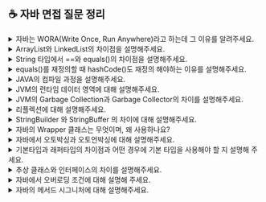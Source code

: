 ## ☕️ 자바 면접 질문 정리

<details>
<summary>자바는 WORA(Write Once, Run Anywhere)라고 하는데 그 이유를 알려주세요.</summary>
<br/>

자바는 플렛폼 독립적 입니다. 자바 소스 코드는 컴파일러에 의해 바이트 코드로 변환되고 이 바이트코드는 JVM에 의해 실행되며, 특정 운영체제나 하드웨어에 종속되지 않습니다. 그 이유는 JVM이 각 플렛폼에 맞는 JVM 구현체가 존재하기 때문입니다. Windows, macOS, Linux 등 각각의 운영체제에 맞는 JVM이 존재하며, 동일한 바이트 코드는 어느 운영체제에도 동일하게 작동합니다. `WORA`는 "한 번 작성하면 어디서나 실행된다"는 원칙입니다. 자바가 WORA인 이유는 자바 개발자가 한번 코드를 작성하면, 어떤 플랫폼에서도 실행할 수 있기 때문입니다. 이러한 특성은 자바의 이식성을 높여주고, 다양한 환경에서의 애플리케이션 배포와 유지보수를 용이하게 합니다. 
<br/>
</details>

<details>
<summary>ArrayList와 LinkedList의 차이점을 설명해주세요.</summary>
<br/>

ArrayList는 배열 기반의 리스트 구현체로, 내부적으로 동적 배열을 사용하여 데이터를 저장합니다. 초기 용량이 초과되면 새로운 배열을 생성하고 기존 데이터를 복사하여 저장합니다. ArrayList는 무작위 접근(random access)이 가능하기 때문에, 인덱스로 접근 시 요소 접근 속도가 빠릅니다. 하지만 요소 추가와 삭제 시 배열의 크기를 조정해야하므로, 빈번한 요소 추가와 삭제가 발생하는 경우 배열의 크기를 조정하는 과정에서 많은 시간이 소요되어 성능이 저하될 수 있습니다.

LinkedList는 연결 리스트 기반의 리스트 구현체로, 각 요소가 이전 요소와 다음 요소의 참조를 가지고 있습니다. 배열의 크기를 조정할 필요가 없기 때문에 공간의 제약이 존재하지 않으며 복사하는 과정이 없어서 삽입과 삭제의 처리 속도가 빠릅니다. 하지만, 요소를 get하는 과정에서 순차접근(sequential access)만 가능하기 때문에 인덱스를 활용하여 조회할 경우 처음부터 순차적으로 탐색해야 하므로 접근 속도가 느립니다. LinkedList에서 맨 앞이나 맨 뒤 요소만 추가하고 삭제하면 시간복잡도는 O(1)이 맞지만, 중간에 요소를 추가하거나 삭제하면 중간 위치까지 탐색을 해야하기에 최종적으로 O(n)이 됩니다. 

삭제 또는 삽입이 빈번하면 LinkedList를 사용하는 것을 사용하는 것이 사용하는 것이 좋아보이지만, 사실 성능면에서 이 둘은 큰 차이가 없습니다. 예를 들어 ArrayList는 리사이징 과정에서 배열 복사하는 추가 시간이 들지만, 배열을 새로 만들고 for문을 돌려 기존 요소를 일일이 대입하는 그러한 처리가 아니라, 내부적으로 최적화가 잘 되어있어서 성능이 크게 차이가 나지 않습니다.

<br/>
</details>

<details>
<summary>String 타입에서 ==와 equals()의 차이점을 설명해주세요.</summary>
<br/>

String 변수를 생성할 때는 리터럴을 사용하는 방식과 new 연산자를 사용하는 방식이 있습니다. 리터럴을 사용하게 되면 string constant pool이라는 영역에 값이 존재하게되고, new를 통해 생성하면 heap 영역에 존재하게 됩니다. String을 리터럴로 선언할 경우 내부적으로 String의 intern() 메서드가 호출되게 되고 intern() 메서드는 주어진 문자열이 string constant pool에 존재하는지 확인하고 있으면 그 주소값을 반환하고 없으면 string constant pool에 넣고 새로운 주소값을 반환합니다.
== 연산자는 비교하는 두 대상의 주소값을 비교하는데 반해 String 클래스의 equals() 메서드는 Objects 클래스의 equals() 메서드를 오버라이딩하여 두 비교대상의 주소 값이 아닌 데이터 값을 비교합니다.

```java
String str1 = "Hello"; // 문자열 리터럴을 이용한 방식
String str2 = "Hello";

String str3 = new String("Hello"); // new 연산자를 이용한 방식
String str4 = new String("Hello");

// 리터럴 문자열 비교
System.out.println(str1 == str2); // true

// 객체 문자열 비교
System.out.println(str3 == str4); // false
System.out.println(str3.equals(str4)); // true

// 리터럴과 객체 문자열 비교
System.out.println(str1 == str3); // false
System.out.println(str3.equals(str1)); // true
```
<br/>
</details>

<details>
<summary>equals()를 재정의할 때 hashCode()도 재정의 해야하는 이유를 설명해주세요.</summary>
<br/>

hashCode 메서드는 객체의 주소 값을 이용해서 해싱 기법을 통해 해시 코드를 만든 후 반환합니다. 엄밀히 말하면 해시코드는 주소값은 아니고, 주소값으로 만든 고유한 숫자값입니다. 
equals()를 재정의할 때 hashCode()도 재정의 해야하는 이유는 equals()의 결과가 true인 두 객체의 해시코드는 반드시 같아야 한다는 자바의 규칙 때문입니다. 만약 두 메소드를 동시에 재정의하지 않을 시, hash 컬렉션을 사용할 때 문제가 발생할 수 있습니다. equlas()만 재정의하면 두 객체의 해시코드가 다름에도 불구하고 논리적으로 같은 객체라고 판단합니다. 이때 HashSet을 사용하여 객체를 추가할 때 해시코드가 달라서 다른 객체라고 판단하여 중복된 객체가 추가될 수 있습니다. 따라서 equals()를 재정의할 때 hashCode()도 동시에 재정의 해야 합니다.

### 추가 설명 
위처럼 동작하는 이유는 hash 컬렉션의 객체가 논리적으로 같은지 비교할때 수행하는 과정에서 찾을 수 있습니다. 가장 먼저 데이터가 추가되면, 그 데이터의 hashCode() 리턴 값을 컬렉션에 가지고 있는지 비교합니다. 해시코드가 다르다면 다른 객체라고 판단하고, 만약 해시코드가 같다면 다음으로 equals() 메서드의 리턴 값을 비교하여 true면 논리적으로 같은 객체라고 판단합니다.

<details style="margin-left: 20px;">
<summary>꼬리질문1: hashCode()를 잘못 오버라이딩하면 hash 컬렉션의 성능이 떨어질 수 있는데 그 이유를 설명해주세요. </summary>
<br/>

Objects.hash 메서드는 매개변수로 주어진 값들을 이용해서 고유한 해시 코드를 생성합니다. 즉, 동일한 값을 가지는 객체들의 필드로 해시코드를 생성하면 동일한 해시코드를 얻을 수 있습니다. Objects.hash 메서드는 가변 인자를 받아 처리하기 때문에 내부적으로 배열을 생성하고, for문을 돌면서 각 필드의 해시코드를 계산하여 반환합니다. 이 과정에서 필드의 순서가 반환되는 해시코드에 영향을 끼칩니다. 따라서 배열의 생성과 for문으로 인해 hash 컬렉션의 성능 저하를 야기할 수 있습니다. 

```java
@Override
public int hashCode() {
    return Objects.hash(name); // name 필드의 해시코드를 반환한다.
}
```
</details>
<br/>
</details>

<details>
<summary>JAVA의 컴파일 과정을 설명해주세요.</summary>

<br/>
먼저 개발자가 자바 소스코드(.java)를 작성합니다.

이후에 자바 컴파일러(javac)가 자바 소스파일을 컴파일 합니다. 이 때 나오는 파일은 바이트코드파일(.class)로 컴퓨터가 아직 읽을 수 없는 JVM이 이해할 수 있는 코드입니다.

컴파일된 바이트코드를 JVM의 클래스로더(Class Loader)로 전달합니다.

클래스 로더는 동적로딩을 통해 필요한 클래스들을 로딩 및 링크하여 런타임 데이터 영역, 즉 JVM의 메모리에 올립니다.

실행엔진(Execution Engine) JVM 메모리에 올라온 바이트 코드들을 명령어 단위로 하나씩 가져와서 실행합니다. 이 때 실행 엔진은 두 가지 방식으로 변경합니다.

1. 인터프리터: 바이트 코드 명령어를 하나씩 읽어서 해석하고 실행합니다. 하나하나의 실행은 빠르나, 전체적인 실행 속도가 느리다는 단점을 가집니다.

2. JIT 컴파일러: 인터프리터의 단점을 보완하기 위해 도입된 방식으로 바이트 코드 전체를 컴파일하여 바이너리 코드로 변경하고 이후에는 해당 메서드를 더 이상 인터프리팅하지 않고 바이너리 코드로 직접 실행하는 방식입니다. 바이트 코드 전체가 컴파일된 바이너리 코드를 실행하는 것이기 때문에 전체적인 실행속도는 인터프리팅 방식보다 빠릅니다.

<details style="margin-left: 20px;">
<summary>꼬리질문1: 클래스 로더의 동작방식을 설명해주세요.</summary>
<br/>
로드: 클래스 파일을 가져와서 JVM 메모리에 로드합니다.

검증: 클래스 로드 전 과정 중에서 가장 복잡하고 시간이 많이 걸리는 과정으로 읽어들인 클래스가 자바 언어 명세 및 JVM에 명시된 대로 구성되어 있는지 검사합니다.

준비: 클래스가 필요로 하는 메모리를 할당합니다.. 필요한 메모리란 클래스에서 정의된 필드, 메서드, 인터페이스들을 나타내는 데이터 구조들 등을 말합니다.

분석: 클래스의 상수 풀 내 모든 심볼릭 레퍼런스를 다이렉트 레퍼런스토 변경합니다.

초기화: 클래스 변수들을 적절한 값으로 초기화합니다.(static 필드들을 설정된 값으로 초기화 등)

</details>

<details style="margin-left: 20px;">
<summary>꼬리질문2: 그렇다면 언제 인터프리터를 사용하고 언제 JIT 컴파일러가 사용되나요?</summary>

<br/>
인터프리터는 처음 프로그램이 실행될 때 사용되어 바이트코드를 명령어 단위로 해석하고 실행합니다. 프로그램 실행 중 특정 코드(특히 자주 호출되는 메소드나 루프)가 핫스팟으로 식별되면, 그 코드에 대해 JIT컴파일러가 기계어로 컴파일하여 성능을 최적화합니다.

</details>
<br/>
</details>

<details>
<summary>JVM의 런타임 데이터 영역에 대해 설명해주세요.</summary>

<br/>

런타임 데이터 영역은 자바 애플리케이션이 실행되는 동안 JVM 이 사용하는 메모리공간으로 메서드(Method)영역, 힙(Heap) 영역, 스택(Stack), PC 레지스터(Program Counter Register), 네이티브 메서드 스택 (Native Method Stack) 영역으로 나뉩니다. 메서드영역, 힙 영역은 모든 스레드(Thread)가 공유하는 영역이고, 나머지 스택영역, PC 레지스터, 네이티브 메서드 스택은 각 스레드마다 생성되는 개별 영역입니다.

<details style="margin-left: 20px;">
<summary>런타임 상수 풀(Runtime Constant Pool) 과 주요 역할에 대해 설명해 주세요</summary>

<br>
런타임 상수 풀은 자바 클래스 파일에서 컴파일 시 포함된 상수와 참조 정보를 런타임에 관리하는 메모리 영역입니다. 클래스가 JVM에 로드될 때 메서드 영역에 할당되며 숫자, 문자열 등 리터럴 상수와 메서드, 필드, 클래스 참조 정보를 포함합니다. 주요 역할은 메모리 절약입니다. 동일한 상수 리터럴은 상수 풀에 한 번만 저장되고, 프로그램에서 여러 번 사용될 때 재사용됩니다. 특히 문자열 상수 풀을 통해 문자열 리터럴이 여러 번 선언되어도 메모리 낭비를 방지할 수 있습니다.  또한, 런타임에 새로운 참조나 상수가 추가될 수 있으며, 자바의 new 키워드로 생성된 객체는 상수 풀이 아닌 힙 메모리에 저장되지만, new 키워드를 사용한 객체가 리터럴 값을 포함하고 있을 때, 그 리터럴에 대한 참조는 상수 풀에서 가져옵니다. 예를 들어, new String("hello")라는 코드를 실행할 경우, "hello"라는 리터럴 자체는 상수 풀에 저장되어 있고, 그 리터럴을 바탕으로 힙에 새로운 String 객체가 생성됩니다.
</br>

### 추가 설명

Runtime Constant Pool 의 역할

**1.클래스 파일의 상수(Constant Pool Table)를 로드**

자바 클래스 파일(.class)에는 컴파일된 상수 정보가 Constant Pool Table이라는 형태로 포함됩니다. Constant Pool Table 은 **리터럴 값(문자열, 숫자 등)**과 메서드, 필드, 클래스에 대한 참조 정보를 포함하고 있습니다.

클래스가 JVM에 의해 로드될 때 이 Constant Pool Table이 Runtime Constant Pool로 옮겨지며, 런타임에 사용됩니다.

**2.리터럴 값과 참조 정보 저장**

상수 리터럴

- 정수, 부동 소수점 숫자, 문자열 등 상수 리터럴

메서드와 필드 참조

- 메서드 호출 시 해당 메서드의 참조를 상수 풀에서 찾습니다. 마찬가지로 필드에 접근할 때도 필드 참조 정보를 상수 풀에서 관리합니다.

클래스와 인터페이스 참조

- 클래스가 처음 로드될 때, 클래스 참조 정보 역시 Runtime Constant Pool에 저장됩니다.

**3.런타임시 동적 상수 할당**

new 키워드로 객체를 생성하거나, 메서드나 필드에 접근할 때, 해당 참조 정보를 동적으로 추가할 수 있습니다. 예를 들어, 문자열 상수 String은 리터럴로 선언될 때 상수 풀에 저장되며, 이미 동일한 리터럴이 존재할 경우 새로운 객체를 생성하지 않고 기존에 있는 상수를 참조합니다.

이를 통해 메모리 사용을 최적화하고, 중복되는 리터럴이 여러 번 생성되지 않도록 합니다.

**4.메모리 절약**

Runtime Constant Pool은 상수와 참조 정보를 공유하여 중복된 상수를 여러 번 생성하지 않도록 합니다. 이는 메모리 절약에 크게 기여하며, 자주 사용되는 상수들에 대해 최적화된 메모리 사용을 보장합니다.

**5.가비지 컬렉션 대상**

Runtime Constant Pool에 저장된 객체나 참조는 가비지 컬렉션의 대상이 될 수 있습니다. 예를 들어, 더 이상 사용되지 않는 참조나 상수는 GC에 의해 메모리에서 해제될 수 있습니다.

</details>

### 추가 설명

<img src="https://github.com/user-attachments/assets/09a9aa2b-f805-4bb1-b02c-dbc1cced12d8">

![image](https://github.com/user-attachments/assets/af5bc8fc-2248-4a49-8498-2fbb62da094f)

<br/>

</details>

<details>
<summary>JVM의 Garbage Collection과 Garbage Collector의 차이를 설명해주세요.</summary>

<br/>

가비지 콜렉션은 JVM에서 Heap 영역에 동적으로 할당했던 메모리 중, 더 이상 사용하지 않는 객체들, 메모리를 자동으로 찾아 해제하는 프로세스입니다. 이를 통해 개발자가 명시적으로 메모리를 해제하지 않아도, 메모리를 안전하게 관리할 수 있습니다. 가비지 콜렉터는 이러한 작업, 즉 가비지 컬렉션을 수행하는 시스템의 구성 요소입니다.

<br/>

<details style="margin-left: 20px;">
<summary>꼬리질문1: 그렇다면 개발자는 가비지콜렉터만 믿고 메모리를 신경쓰지 않아도 되는 것인가요?</summary>

<br/>

그것은 아닙니다. 가비지 컬렉션에도 단점이 존재하는데요. 자동으로 할당 해제를 해준다고 해도, 메모리가 정확히 언제 해제되는지 알 수가 없고, 이를 제어할 수 없습니다. 또한 가비지 컬렉션을 하는 동안은 다른 동작을 멈춰 오버헤드가 발생하는 문제점이 존재합니다.(이를 Stop-The-World, STW라고 합니다. 과거 익스플로러가 악명이 높았던 이유가 잦은 GC 때문이라고 해요.)

</details>

<details style="margin-left: 20px;">
<summary>꼬리질문2: 그렇다면 heap의 구조에 대해서 설명해주세요.</summary>

<br/>

Heap에는 Young영역과 Old영역이 있는데요. Young은 Eden과 Survivor0,1영역으로 나뉩니다. 대부분의 새롭게 생성된 객체는 Young, 특히 Eden에 위치합니다. 여기서 GC가 한번 발생한 후에 살아있는 객체는 Survivor0, Survivor영역이 가득 차게 되면 그 중에서 살아남은 객체를 다른 Survivor로 옮기고 기존 영역은 비웁니다. 이 과정을 반복하면서 살아남아 age가 임계값에 도달한 객체는 Old영역으로 이동하게 됩니다.

</details>

<details style="margin-left: 20px;">
<summary>꼬리질문3: 가비지 컬렉션의 과정을 설명해주세요.(꼬리질문 2번과 엮어서 생각해주세요)</summary>

<br/>

먼저 GC를 실행하기 위해 JVM이 애플리케이션의 실행을 멈춥니다. 이는 Stop-The-World, 즉 STW라는 작업을 하여 실행 중인 스레드를 제외한 모든 스레드의 작업이 중단됩니다. 이후 어떤 Object를 Garbage로 판단할지 설명을 하겠습니다. GC는 특정 객체가 garbage인지 아닌지 판단하기 위해 Reachability라는 개념을 적용하는데요. 객체에 유효한 레퍼런스가 있다면 Reachable, 없다면 Unreachable로 구분하고 unreachable은 수거합니다. 이 때 Mark and Sweep 방식을 이용합니다. root space로부터 그래프 순회를 통해 각각 어떤 객체를 참조하고 있는지 mark, Unreachable 객체들을 heap에서 제거하는 sweep, 이후 분산된 객체들을 heap의 시작 주소로 모아 압축합니다.(이건 종류에 따라 안할 수도 있다고 합니다)

### 추가 설명

Minor GC

Young 영역은 짧게 살아남는 메모리들이 존재하는 공간입니다. 모든 객체는 처음에는 Young에 생성되는데, 이 공간은 Old에 비해 상대적으로 작기 때문에 메모리를 제거하는데 적은 시간이 걸립니다. 따라서 이 공간에서 메모리 상의 객체를 찾아 제거하는데 적은 시간이 걸립니다.

- 과정
  처음 생성된 객체는 Eden에 위치
  Eden영역이 꽉 차게 되면 Minor GC 실행
  Mark 동작을 통해 reachable 객체 탐색
  살아남은 객체는 Survivor 영역으로 이동
  Eden영역에서 unreachable 상태의 객체의 메모리 해제(sweep)
  살아남은 객체들 age 값 1 증가
  또 다시 Eden영역이 새로운 객체들로 가득 차면 minor GC 발생하고 mark한다.
  mark가 된 객체들은 비어있는 Survivor1으로 이동하고 sweep
  다시 살아남은 모든 객체들은 age가 1씩 증가, 이 과정 반복

Major GC(Full GC)

Old 는 길게 살아남는 메모리들이 존재하는 공간입니다. 이들은 Young에서 시작해서 age가 임계값을 달성하여 Old로 이동한(promotion된) 객체들입니다. Major GC는 객체들이 계속 쌓이다가 Old에서 메모리가 부족해지면 발생합니다. Old는 Young보다 상대적으로 큰 공간을 가지고 있어 객체 제거에 많은 시간이 걸립니다. 따라서 STW문제가 발생하게 됩니다.

| GC 종류   | Minor GC               | Major GC              |
| --------- | ---------------------- | --------------------- |
| 대상      | Young Generation       | Old Generation        |
| 실행 시점 | Eden 영역이 꽉 찬 경우 | Old 영역이 꽉 찬 경우 |
| 실행 속도 | 빠름                   | 느림                  |

</details>

<br/>

</details>

<details>
<summary>리플렉션에 대해 설명해주세요.</summary>

<br/>

구체적인 클래스 타입을 알지 못해도 그 클래스의 정보(메소드, 타입, 변수, ...) 에 접근할 수 있게 해주는 기법입니다. 리플렉션은 객체를 통해 클래스의 정보를 분석하여 런타임에 클래스의 동작으로 검사하거나 조작할 수 있습니다. 리플렉션은 런타임에 동작하기 때문에, 컴파일 시점에서 오류를 잡을 수 없다는 단점이 존재하므로 사용에 유의해야합니다.

<details style="margin-left: 20px; display: block">
 <summary>꼬리질문1: 리플렉션이 클래스 정보를 어떻게 가져오는지 설명해주세요.</summary>

<br/>

`Class` 클래스는 자바의 리플렉션 API의 일부로, 클래스와 인터페이스의 메타데이터에 접근할 수 있게 해줍니다. Class 객체는 특정 클래스에 대한 정보를 캡슐화하며, 해당 클래스의 이름, 슈퍼클래스, 구현한 인터페이스, 메서드, 생성자 등의 정보를 제공합니다.<br/>
JVM의 `클래스 로더`는 실행 시에 필요한 클래스를 동적으로 메모리에 로드하는 역할을 합니다. 먼저 기존에 생성된 클래스 객체가 메모리에 존재하는지 확인하고, 있으면 객체의 참조를 반환하고, 없으면 classpath에 지정된 경로를 따라서 클래스 파일을 찾아 해당 클래스 파일을 읽어서 Class 객체로 변환합니다. 만일 못 찾으면 `ClassNotFoundException` 예외를 띄우게 됩니다.<br/>
클래스 로더에 의해서 `.class` 파일이 메모리에 로드될 때, 로드된 `.class` 파일의 클래스 정보들을 가져와 Class 객체가 생성되고, 이 객체가 힙 영역에 자동으로 객체화 됩니다. 이로 인해 new 인스턴스화 없이 바로 가져와 사용할 수 있습니다. 이처럼 Class 객체를 활용하여 원하는 클래스의 정보를 가져올 수 있습니다.

```java
Class stringClass = String.class;
System.out.println(stringClass.getName()); // java.lang.String
```

</details>

<br/>
</details>

<details>
<summary>StringBuilder 와 StringBuffer 의 차이에 대해 설명해주세요.</summary>

<br/>

StringBuilder와 StringBuffer는 내부에서 char[] 배열을 이용해 가변 문자열을 처리하는 클래스입니다. 주요 차이점은 동기화 여부입니다. StringBuilder 는 동기화를 지원하지 않는 반면, StringBuffer는 메서드는 synchronized 키워드로 동기화를 지원하기 때문에 멀티스레드 환경에서 안전하게 동작할 수 있습니다. 성능상으로는 StringBuilder 가 동기화가 없으므로 더 빠르게 동작합니다.

<br/>

<details style="margin-left: 20px;">
<summary>꼬리질문1: 왜 동기화(synchronized)가 걸려 있으면 느릴까요?</summary>

<br/>
동기화가 성능에 영향을 미치는 이유는 synchronized 키워드로 인해 자바의 모니터 락(monitor lock) 메커니즘이 동작하기 때문입니다. 동기화된 메서드나 블록에 접근하려면 스레드가 락을 먼저 획득해야 하며, 이 과정에서 락 획득(lock acquisition)과 락 해제(lock release)에 따른 추가적인 연산이 발생합니다. 특히, 멀티스레드 환경에서 여러 스레드가 동시에 같은 자원에 접근할 경우, 락 경쟁(lock contention) 이 발생하여 스레드가 대기하는 시간이 길어지고 성능이 저하됩니다. 또한, 스레드 간 컨텍스트 스위칭(context switching), 캐시 미스(cache miss) 와 같은 운영체제 수준의 오버헤드가 발생해 성능에 부정적인 영향을 미칠 수 있습니다.

</details>
 
<details style="margin-left: 20px;">
<summary>꼬리질문2: 싱글 스레드로 접근한다는 가정하에선 StringBuilder 와 StringBuffer 의 성능이 똑같을까요?</summary>

<br/>
싱글 스레드 환경이라도 StringBuffer 는 동기화된 메서드를 사용하기 때문에 동기화 메커니즘에 따른 락 획득과 해제 비용아 발생합니다. 이러한 비용은 불필요한 오버헤드로 작용하여 성능이 저하됩니다. 반면, StringBuilder는 동기화되지 않아 추가적인 락 처리 과정이 없으므로, 싱글스레드 환경에서도 StringBuilder 가 StringBuffer 보다 성능이 더 빠릅니다.

<br/>

</details>

<br/>

</details>

</details>

<details>
<summary>자바의 Wrapper 클래스는 무엇이며, 왜 사용하나요?</summary>

<br/>

Wrapper 클래스는 기본 데이터타입을 객체로 다루기 위해 자바에서 제공하는 클래스입니다. 기본 타입은 객체가 아니기 때문에 객체가 필요한 경우 Wrapper 타입을 사용합니다. 예를 들어,컬렉션과 같은 객체만 취급하는 구조에서 Wrapper 클래스를 사용해 기본 타입을 객체로 래핑해서 사용할 수 있습니다.

<br/>

</details>

<details>
<summary>자바에서 오토박싱과 오토언박싱에 대해 설명해주세요.</summary>

<br/>

오토박싱(Autoboxing) 은 자바에서 기본 데이터 타입을 자동으로 해당하는 Wrapper 클래스로 변환하는 과정입니다. 오토언박싱(Unboxing) 은 반대로 Wrapper 객체를 기본 데이터타입으로 자동 변환하는 과정입니다. JDK1.5(자바5) 부터 자동 변환이 지원되어 개발자가 명시적으로 변환할 필요 없이 편리하게 사용할 수 있습니다. 예를 들어, 기본타입과 래퍼타입간 연산이 필요할 때 컴파일러가 자동으로 래퍼타입을 기본타입으로 오토언박싱해 연산을 수행합니다.

<br/>

### 추가 설명

int 와 Integer 를 예로 들자면

Boxing 할때는 Integer.valueOf() 메서드를 사용합니다.

```java
Integer num = Integer.valueOf(10);
```

Unboxing 할때는 Integer.intValue() 메서드를 사용합니다.

```java
int num = Integer.intValue(new Integer(10));
```

이 과정을 컴파일러가 아래처럼 대신 해주는것이 오토박싱과 오토 언박싱 입니다.

```java
int primitiveInt = 10;
Integer wrapperInt = primitiveInt; // 자동으로 Integer로 변환 (오토박싱)

Integer wrapperInt = Integer.valueOf(20);
int primitiveInt = wrapperInt; // 자동으로 int로 변환 (오토언박싱)
```

</details>

<details>
<summary>기본타입과 래퍼타입의 차이점과 어떤 경우에 기본 타입을 사용해야 할 지 설명해 주세요.</summary>

<br/>

기본 타입은 메모리의 스택(stack) 영역에 직접 저장되며, 객체가 아닌 값 자체가 저장됩니다. 반면 래퍼 타입은 메모리의 힙(heap) 영역에 객체로 저장되며, 객체가 참조 변수에 의해 참조됩니다. 기본 타입의 초기화 값은 0 또는 false 와 같은 값으로 null 을 가질 수 없지만 래퍼 타입은 객체이기 때문에 명시적으로 초기화 하지 않는 경우 null 을 가집니다. 또한 래퍼 타입은 불변(immutable) 이므로 객체를 생성한 후에는 그 값을 변경할 수 없습니다. 수정이나 값을 변경할 때는 객체의 값을 변경하는게 아닌, 새로운 값의 객체를 생성해서 반환받습니다. 반면, 기본 타입은 값이 변경될 수 있습니다. 메모리 효율성의 경우 래퍼 타입은 객체를 생성하기 때문에 추가적인 메모리 오버헤드가 발생합니다. 따라서 기본 타입은 성능이 중요한 경우나 단순히 연산을 수행할 때 주로 사용됩니다. 래퍼 타입은 객체를 요구하는 컬렉션 프레임워크나 제네릭에서 주로 사용됩니다.

<br/>

### 추가 설명

자바의 제네릭은 컴파일 시 타입 안전성을 제공하고, 컴파일러는 제네릭을 사용하여 타입 변환을 제거하기 위해 타입 소거(Type Erasure) 를 사용합니다. 이 과정에서 제네릭 클래스의 타입 매개변수는 객체 타입으로 변환되는데, 기본 타입은 객체가 아니기 때문에 제네릭에 사용할 수 없습니다.

</details>

<details>
<summary>추상 클래스와 인터페이스의 차이를 설명해주세요.</summary>

<br/>

추상 클래스나 인터페이스는 추상 메소드를 이용한 구현 원칙을 강제한다는 점은 동일하지만, 추상 클래스는 클래스로서 `클래스와 의미있는 연관관계를 구축`할 때 사용하고, 인터페이스는 `클래스와 별도로 구현 객체가 같은 동작`을 한다는 것을 보장하기 위해 사용합니다. </br>
예시로 동물이라는 추상 클래스를 상속한 앵무새, 고래, 사자라는 클래스가 존재합니다. 동작을 하는 메소드 추가를 위해 수영 동작을 하는 `swimming()` 메소드를 자식 클래스에 추가하려고 합니다. 추후 확장을 위해 추상화 원칙을 따르기 위해 추상 클래스에 추상 메서드인 `swimming()` 메소드를 추가하면 수영을 못하는 앵무새와 사자 클래스도 반드시 해당 메소드를 구현해야한다는 강제성이 생깁니다. 이때 상속에 얽매이지 않는 인터페이스에 추상 메서드를 선언하고 이를 구현하게 하면 `자유로운 타입 묶음을 통해 추상화를 이루게`할 수 있습니다.

<br/>

<img src="https://github.com/user-attachments/assets/beca0fea-3815-4c33-bcdb-5587538cc7e3" />

<br/>

</details>

<details>
<summary>자바에서 오버로딩 조건에 대해 설명해 주세요.</summary>

<br/>

자바 컴파일러는 메서드 시그니처를 바탕으로 호출할 메서드를 결정합니다. 따라서 메서드이름이 같더라도, 매개변수 타입, 개수, 순서가 달라지면 메서드 시그니처가 달라지므로 컴파일러는 이를 서로 다른 메서드로 인식해 오버로딩이 가능해집니다. 반면 반환 타입이나 접근 제어자, 예외는 오버로딩의 기준이 되지 않습니다.

<br/>

### 추가 설명

매개변수의 순서만 달라도 오버로딩이 가능한 것을 유의하자.

```java
public void print(int x, double y) {
    System.out.println("int first, then double: " + x + ", " + y);
}

public void print(double y, int x) {
    System.out.println("double first, then int: " + y + ", " + x);
}

public static void main(String[] args) {
    OverloadingExample ex = new OverloadingExample();
    ex.print(10, 3.14);    // Calls print(int, double)
    ex.print(3.14, 10);    // Calls print(double, int)
}
```

반환타입은 메서드 시그니처의 일부가 아니기 때문에 메서드를 구분하는 기준이 되지 않는다.

```java
public int calculate() { return 0; }
public void calculate() { } // 컴파일 에러 발생: 반환 타입만 다르면 오버로딩 불가능
```

메서드가 던지는 예외의 종류 또한 메서드 시그니처에 포함되지 않기 때문에 같은 이름과 같은 매개변수 목록을 가진 메서드가 다른 예외를 던진다고 하더라도, 컴파일러는 이를 같은 메서드로 인식한다.

```java
public void process() throws IOException { }
public void process() throws SQLException { } // 컴파일 에러 발생: 예외만 다르면 오버로딩 불가능
```

public, private, protected 같은 접근 제어자도 메서드 시그니처에 포함되지 않기 때문에 메서드가 동일한 시그니처를 가지면서 접근 제어자만 다를 경우, 컴파일 에러가 발생한다.

```java
public void display() { }
private void display() { } // 컴파일 에러 발생: 접근 제어자만 다르면 오버로딩 불가능
```

</details>

<details>
<summary>자바의 메서드 시그니처에 대해 설명해주세요.</summary>

<br/>
자바에서 메서드 시그니처는 메서드를 고유하게 식별하는 요소로, 메서드 이름과 매개변수 목록(타입, 개수, 순서)으로 구성됩니다. 메서드 시그니처는 메서드를 호출할 때 컴파일러가 어떤 메서드를 호출해야 할지 결정하는 기준이 됩니다.

<br/>

<details style="margin-left: 20px; display: block">
<summary>반환 타입이나 예외가 메서드 시그니처에 포함되지 않는 이유를 설명해 주세요.</summary>

<br>
메서드 시그니처는 컴파일러가 호출할 메서드를 식별하는 기준입니다. 반환 타입의 경우 메서드 호출 후에 값을 받을 때만 사용되므로, 메서드를 호출할 때 메서드 이름과 매개변수 목록은 동일한데 반환 타입만 다르다면 컴파일러는 어떤 메서드를 호출해야 할지 결정할 수 없습니다. 예외(throws)는 메서드 호출 시 발생할 수 있는 오류를 정의하는 부분이지만, 메서드의 실행과정에서 발생할 수 있는 사항이기 때문에 메서드의 식별에는 적절한 기준이 될 수 없습니다.

<br>

</details>

### 추가 설명

1.메서드 이름  
2.매개변수 목록 (타입, 개수, 순서)

반환 타입, 예외 목록, 접근 제어자는 메서드 시그니처에 포함되지 않으므로, 컴파일러는 이를 기준으로 메서드를 구분하지 않는다.

오버라이딩 시에는 상위 클래스와 정확히 동일한 시그니처를 가져야 한다.

</details>
